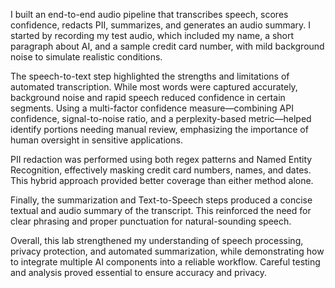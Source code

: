 I built an end-to-end audio pipeline that transcribes speech, scores confidence, redacts PII, summarizes, and generates an audio summary. I started by recording my test audio, which included my name, a short paragraph about AI, and a sample credit card number, with mild background noise to simulate realistic conditions.

The speech-to-text step highlighted the strengths and limitations of automated transcription. While most words were captured accurately, background noise and rapid speech reduced confidence in certain segments. Using a multi-factor confidence measure—combining API confidence, signal-to-noise ratio, and a perplexity-based metric—helped identify portions needing manual review, emphasizing the importance of human oversight in sensitive applications.

PII redaction was performed using both regex patterns and Named Entity Recognition, effectively masking credit card numbers, names, and dates. This hybrid approach provided better coverage than either method alone.

Finally, the summarization and Text-to-Speech steps produced a concise textual and audio summary of the transcript. This reinforced the need for clear phrasing and proper punctuation for natural-sounding speech.

Overall, this lab strengthened my understanding of speech processing, privacy protection, and automated summarization, while demonstrating how to integrate multiple AI components into a reliable workflow. Careful testing and analysis proved essential to ensure accuracy and privacy.